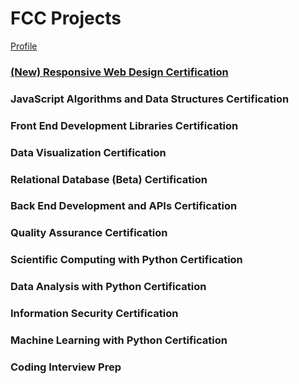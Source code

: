 # FCC Projects

[Profile](https://www.freecodecamp.org/ge3224)

### [(New) Responsive Web Design Certification](./rwd/README.md)

### JavaScript Algorithms and Data Structures Certification

### Front End Development Libraries Certification

### Data Visualization Certification

### Relational Database (Beta) Certification

### Back End Development and APIs Certification

### Quality Assurance Certification

### Scientific Computing with Python Certification

### Data Analysis with Python Certification

### Information Security Certification

### Machine Learning with Python Certification

### Coding Interview Prep
